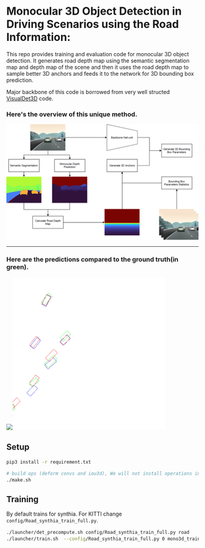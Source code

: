 # Monocular 3D Object Detection in Driving Scenarios using the Road Information:

This repo provides training and evaluation code for monocular 3D object detection. It generates road depth map using the semantic segmentation map and depth map of the 
scene and then it uses the road depth map to sample better 3D anchors and feeds it to the network for 3D bounding box prediction.

Major backbone of this code is borrowed from very well structed [VisualDet3D](https://github.com/Owen-Liuyuxuan/visualDet3D) code. 

### Here's the overview of this unique method.

<img src='https://raw.githubusercontent.com/saurav1869/mono3d_road/master/network_design.png'>

<hr/>

### Here are the predictions compared to the ground truth(in green).

<img src="https://github.com/saurav1869/saurav1869/blob/main/movie_short.gif" width="400"><img src="https://github.com/saurav1869/saurav1869/blob/main/bev_movie_short.gif" width="400">

## Setup 

```bash
pip3 install -r requirement.txt
```


```bash
# build ops (deform convs and iou3d), We will not install operations into the system environment
./make.sh
```

## Training
By default trains for synthia. For KITTI change `config/Road_synthia_train_full.py`.
```bash
./launcher/det_precompute.sh config/Road_synthia_train_full.py road
./launcher/train.sh  --config/Road_synthia_train_full.py 0 mono3d_training_v1
```
